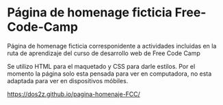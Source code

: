 # Página de homenage ficticia Free-Code-Camp
Página de homenage ficticia corresponidente a actividades incluidas en la ruta de aprendizaje del curso de desarrollo web de Free Code Camp

Se utilizo HTML para el maquetado y CSS para darle estilos. 
Por el momento la página solo esta pensada para ver en computadora, no esta adaptada para ver en dispositivos móbiles.

https://dos2z.github.io/pagina-homenaje-FCC/
